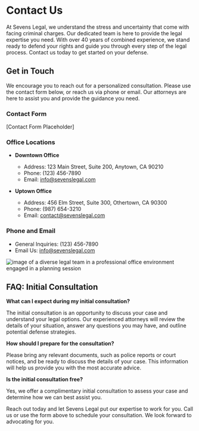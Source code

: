 # Contact Us

At Sevens Legal, we understand the stress and uncertainty that come with facing criminal charges. Our dedicated team is here to provide the legal expertise you need. With over 40 years of combined experience, we stand ready to defend your rights and guide you through every step of the legal process. Contact us today to get started on your defense.

## Get in Touch

We encourage you to reach out for a personalized consultation. Please use the contact form below, or reach us via phone or email. Our attorneys are here to assist you and provide the guidance you need.

### Contact Form

[Contact Form Placeholder]

### Office Locations

- **Downtown Office**
  - Address: 123 Main Street, Suite 200, Anytown, CA 90210
  - Phone: (123) 456-7890
  - Email: info@sevenslegal.com

- **Uptown Office**
  - Address: 456 Elm Street, Suite 300, Othertown, CA 90300
  - Phone: (987) 654-3210
  - Email: contact@sevenslegal.com

### Phone and Email

- General Inquiries: (123) 456-7890
- Email Us: info@sevenslegal.com

![image of a diverse legal team in a professional office environment engaged in a planning session](/images/contact-image-0-1746659601111.webp)

## FAQ: Initial Consultation

**What can I expect during my initial consultation?**

The initial consultation is an opportunity to discuss your case and understand your legal options. Our experienced attorneys will review the details of your situation, answer any questions you may have, and outline potential defense strategies.

**How should I prepare for the consultation?**

Please bring any relevant documents, such as police reports or court notices, and be ready to discuss the details of your case. This information will help us provide you with the most accurate advice.

**Is the initial consultation free?**

Yes, we offer a complimentary initial consultation to assess your case and determine how we can best assist you. 

Reach out today and let Sevens Legal put our expertise to work for you. Call us or use the form above to schedule your consultation. We look forward to advocating for you.